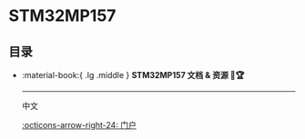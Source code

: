 # STM32MP157

## 目录

<div class="grid cards" markdown>

-  :material-book:{ .lg .middle } __STM32MP157 文档 & 资源 🎯🏆__

    ---

    中文

    [:octicons-arrow-right-24: <a href="http://www.openedv.com/docs/boards/arm-linux/zdyzmp157.html" target="_blank"> 门户 </a>](#)

</div>
